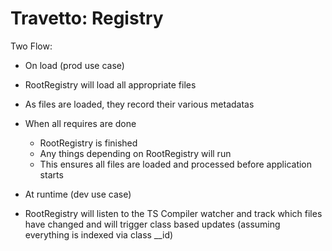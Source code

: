 Travetto: Registry
=================

Two Flow:
 - On load (prod use case)
  - RootRegistry will load all appropriate files
  - As files are loaded, they record their various metadatas 
  - When all requires are done
    - RootRegistry is finished
    - Any things depending on RootRegistry will run
    - This ensures all files are loaded and processed before application starts

 - At runtime (dev use case)
  - RootRegistry will listen to the TS Compiler watcher and track which files have changed
    and will trigger class based updates (assuming everything is indexed via class __id) 
